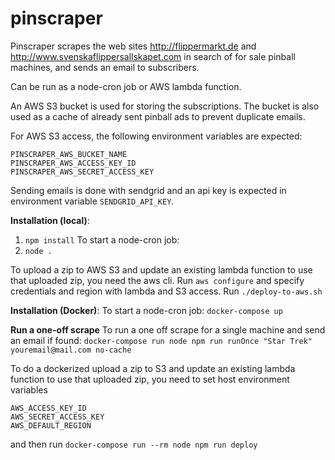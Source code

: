 # pinscraper

Pinscraper scrapes the web sites http://flippermarkt.de and http://www.svenskaflippersallskapet.com in search of for sale pinball machines, and sends an email to subscribers.

Can be run as a node-cron job or AWS lambda function.

An AWS S3 bucket is used for storing the subscriptions. The bucket is also used as a cache of already sent pinball ads to prevent duplicate emails.

For AWS S3 access, the following environment variables are expected:
```
PINSCRAPER_AWS_BUCKET_NAME
PINSCRAPER_AWS_ACCESS_KEY_ID
PINSCRAPER_AWS_SECRET_ACCESS_KEY
```

Sending emails is done with sendgrid and an api key is expected in environment variable `SENDGRID_API_KEY`.

**Installation (local)**:
1. `npm install`
To start a node-cron job:
2. `node .`

To upload a zip to AWS S3 and update an existing lambda function to use that uploaded zip, you need the aws cli.
Run `aws configure` and specify credentials and region with lambda and S3 access.
Run `./deploy-to-aws.sh`

**Installation (Docker)**:
To start a node-cron job:
`docker-compose up`

**Run a one-off scrape**
To run a one off scrape for a single machine and send an email if found:
`docker-compose run node npm run runOnce "Star Trek" youremail@mail.com no-cache`

To do a dockerized upload a zip to S3 and update an existing lambda function to use that uploaded zip, you need to set host environment variables
```
AWS_ACCESS_KEY_ID
AWS_SECRET_ACCESS_KEY
AWS_DEFAULT_REGION
```
and then run
`docker-compose run --rm node npm run deploy`
